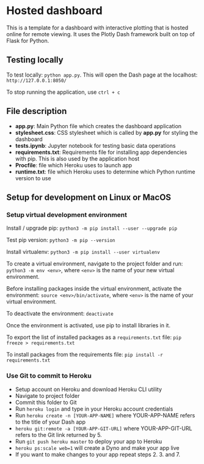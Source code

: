 # Hosted dashboard

This is a template for a dashboard with interactive plotting that is hosted online for remote viewing. It uses the Plotly Dash framework built on top of Flask for Python.

## Testing locally

To test locally: `python app.py`. This will open the Dash page at the localhost: `http://127.0.0.1:8050/`

To stop running the application, use `ctrl + c`


## File description

* **app.py**: Main Python file which creates the dashboard application
* **stylesheet.css**: CSS stylesheet which is called by **app.py** for styling the dashboard
* **tests.ipynb**: Jupyter notebook for testing basic data operations
* **requirements.txt**: Requirements file for installing app dependencies with pip. This is also used by the application host
* **Procfile**: file which Heroku uses to launch app
* **runtime.txt**: file which Heroku uses to determine which Python runtime version to use
 




## Setup for development on Linux or MacOS


### Setup virtual development environment

Install / upgrade pip: `python3 -m pip install --user --upgrade pip`

Test pip version: `python3 -m pip --version`

Install virtualenv: `python3 -m pip install --user virtualenv`

To create a virtual environment, navigate to the project folder and run: `python3 -m env <env>`, where `<env>` is the name of your new virtual environment.

Before installing packages inside the virtual environment, activate the environment: `source <env>/bin/activate`, where `<env>` is the name of your virtual environment.

To deactivate the environment: `deactivate`

Once the environment is activated, use pip to install libraries in it.

To export the list of installed packages as a `requirements.txt` file: `pip freeze > requirements.txt`

To install packages from the requirements file: `pip install -r requirements.txt`


### Use Git to commit to Heroku

* Setup account on Heroku and download Heroku CLI utility
* Navigate to project folder
* Commit this folder to Git
* Run `heroku login` and type in your Heroku account credentials
* Run `heroku create -n [YOUR-APP-NAME]` where YOUR-APP-NAME refers to the title of your Dash app
* `heroku git:remote -a [YOUR-APP-GIT-URL]` where YOUR-APP-GIT-URL refers to the Git link returned by 5.
* Run `git push heroku master` to deploy your app to Heroku
* `heroku ps:scale web=1` will create a Dyno and make your app live
* If you want to make changes to your app repeat steps 2. 3. and 7.
